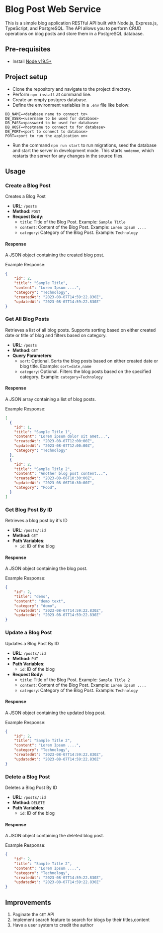 # Blog Post Web Service
This is a simple blog application RESTful API built with Node.js, Express.js, TypeScript, and PostgreSQL. The API allows you to perform CRUD operations on blog posts and store them in a PostgreSQL database. 
## Pre-requisites

- Install [Node v19.5+](https://nodejs.org/en/download/)
## Project setup

- Clone the repository and navigate to the project directory.
- Perform `npm install` at command line.
- Create an empty postgres database.
- Define the environment variables in a `.env` file like below:
```
DB_NAME=<database name to connect to>
DB_USER=<username to be used for database>
DB_PASS=<password to be used for database>
DB_HOST=<hostname to connect to for database>
DB_PORT=<port to connect to database>
PORT=<port to run the application on>
```
- Run the command `npm run start` to run migrations, seed the database and start the server in development mode. This starts `nodemon`, which restarts the server for any changes in the source files.
## Usage
### Create a Blog Post

Creates a Blog Post

- **URL**: `/posts`
- **Method**: `POST`
- **Request  Body**:
  - `title`: Title of the Blog Post. Example: `Sample Title`
  - `content`: Content of the Blog Post. Example: `Lorem Ipsum ....`
  - `category`: Category of the Blog Post. Example: `Technology`

#### Response

A JSON object containing the created blog post.

Example Response:

```json
{
    "id": 2,
    "title": "Sample Title",
    "content": "Lorem Ipsum ....",
    "category": "Technology",
    "createdAt": "2023-08-07T14:59:22.830Z",
    "updatedAt": "2023-08-07T14:59:22.830Z"
}
```
### Get All Blog Posts

Retrieves a list of all blog posts. Supports sorting based on either created date or title of blog and filters based on category.

- **URL**: `/posts`
- **Method**: `GET`
- **Query Parameters**:
  - `sort`: Optional. Sorts the blog posts based on either created date or blog title. Example: `sort=date,name`
  - `category`: Optional. Filters the blog posts based on the specified category. Example: `category=Technology`

#### Response

A JSON array containing a list of blog posts.

Example Response:

```json
[
  {
    "id": 1,
    "title": "Sample Title 1",
    "content": "Lorem ipsum dolor sit amet...",
    "createdAt": "2023-08-07T12:00:00Z",
    "updatedAt": "2023-08-07T12:00:00Z",
    "category": "Technology"
  },
  {
    "id": 2,
    "title": "Sample Title 2",
    "content": "Another blog post content...",
    "createdAt": "2023-08-06T10:30:00Z",
    "updatedAt": "2023-08-06T10:30:00Z",
    "category": "Food",
  }
]
```
### Get Blog Post By ID

Retrieves a blog post by it's ID

- **URL**: `/posts/:id`
- **Method**: `GET`
- **Path Variables**:
  - `id`: ID of the blog

#### Response

A JSON object containing the blog post.

Example Response:

```json
{
    "id": 2,
    "title": "demo",
    "content": "demo text",
    "category": "demo",
    "createdAt": "2023-08-07T14:59:22.830Z",
    "updatedAt": "2023-08-07T14:59:22.830Z"
}
```
### Update a Blog Post

Updates a Blog Post By ID

- **URL**: `/posts/:id`
- **Method**: `PUT`
- **Path Variables**:
  - `id`: ID of the blog
- **Request  Body**:
  - `title`: Title of the Blog Post. Example: `Sample Title 2`
  - `content`: Content of the Blog Post. Example: `Lorem Ipsum ....`
  - `category`: Category of the Blog Post. Example: `Technology`

#### Response

A JSON object containing the updated blog post.

Example Response:

```json
{
    "id": 2,
    "title": "Sample Title 2",
    "content": "Lorem Ipsum ....",
    "category": "Technology",
    "createdAt": "2023-08-07T14:59:22.830Z",
    "updatedAt": "2023-08-07T14:59:22.830Z"
}
```
### Delete a Blog Post

Deletes a Blog Post By ID

- **URL**: `/posts/:id`
- **Method**: `DELETE`
- **Path Variables**:
  - `id`: ID of the blog

#### Response

A JSON object containing the deleted blog post.

Example Response:

```json
{
    "id": 2,
    "title": "Sample Title 2",
    "content": "Lorem Ipsum ....",
    "category": "Technology",
    "createdAt": "2023-08-07T14:59:22.830Z",
    "updatedAt": "2023-08-07T14:59:22.830Z"
}
```

## Improvements
1. Paginate the `GET` API 
2. Implement search feature to search for blogs by their titles,content
3. Have a user system to credit the author
